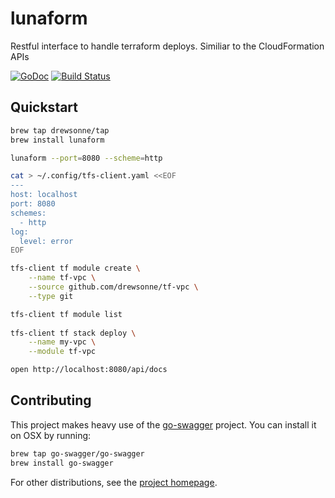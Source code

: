 # lunaform
Restful interface to handle terraform deploys. Similiar to the CloudFormation APIs

[![GoDoc](https://godoc.org/github.com/drewsonne/lunaform/gocd?status.svg)](https://godoc.org/github.com/drewsonne/lunaform/gocd)
[![Build Status](https://travis-ci.org/drewsonne/lunaform.svg?branch=master)](https://travis-ci.org/drewsonne/lunaform)

## Quickstart

```bash
brew tap drewsonne/tap
brew install lunaform

lunaform --port=8080 --scheme=http

cat > ~/.config/tfs-client.yaml <<EOF
---
host: localhost
port: 8080
schemes:
  - http
log:
  level: error
EOF

tfs-client tf module create \
    --name tf-vpc \
    --source github.com/drewsonne/tf-vpc \
    --type git

tfs-client tf module list
    
tfs-client tf stack deploy \
    --name my-vpc \
    --module tf-vpc

open http://localhost:8080/api/docs


```

## Contributing

This project makes heavy use of the [go-swagger](https://github.com/go-swagger/go-swagger) project. You can install it
on OSX by running:

```bash
brew tap go-swagger/go-swagger
brew install go-swagger
```

For other distributions, see the  [project homepage](https://github.com/go-swagger/go-swagger).
